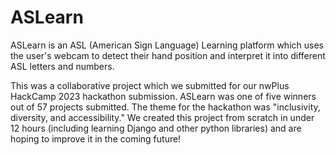 # ASLearn

ASLearn is an ASL (American Sign Language) Learning platform which uses the user's webcam to detect their hand position and interpret it into different ASL letters and numbers.

This was a collaborative project which we submitted for our nwPlus HackCamp 2023 hackathon submission. ASLearn was one of five winners out of 57 projects submitted. The theme for the hackathon was "inclusivity, diversity, and accessibility." We created this project from scratch in under 12 hours (including learning Django and other python libraries) and are hoping to improve it in the coming future!
